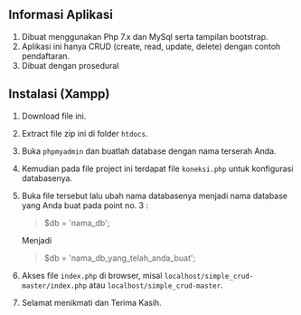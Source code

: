 ## Informasi Aplikasi
1. Dibuat menggunakan Php 7.x dan MySql serta tampilan bootstrap.
2. Aplikasi ini hanya CRUD (create, read, update, delete) dengan contoh pendaftaran.
3. Dibuat dengan prosedural

## Instalasi (Xampp)

1. Download file ini.
2. Extract file zip ini di folder ```htdocs```.
3. Buka ```phpmyadmin``` dan buatlah database dengan nama terserah Anda.
4. Kemudian pada file project ini terdapat file ```koneksi.php``` untuk konfigurasi databasenya.
5. Buka file tersebut lalu ubah nama databasenya menjadi nama database yang Anda buat pada point no. 3 :
    > $db       = 'nama_db';
    
    Menjadi
    
    > $db       = 'nama_db_yang_telah_anda_buat';
6. Akses file ```index.php``` di browser, misal ```localhost/simple_crud-master/index.php``` atau ```localhost/simple_crud-master```.
7. Selamat menikmati dan Terima Kasih.
